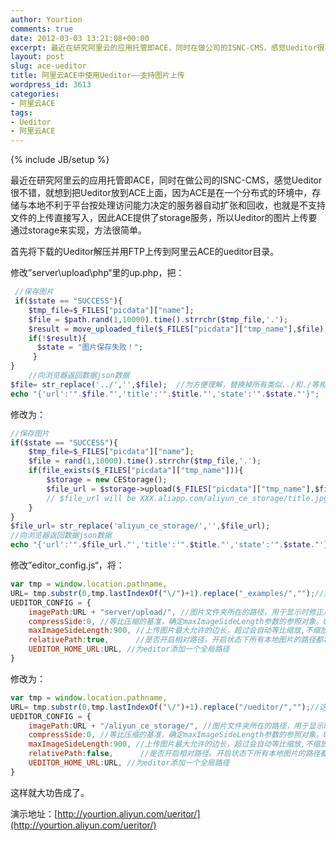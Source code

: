```yaml
---
author: Yourtion
comments: true
date: 2012-03-03 13:21:08+00:00
excerpt: 最近在研究阿里云的应用托管即ACE，同时在做公司的ISNC-CMS，感觉Ueditor很不错，就想到把Ueditor放到ACE上面，因为ACE是在一个分布式的环境中，存储与本地不利于平台按处理访问能力决定的服务器自动扩张和回收，也就是不支持文件的上传直接写入，因此ACE提供了storage服务，所以Ueditor的图片上传要通过storage来实现
layout: post
slug: ace-ueditor
title: 阿里云ACE中使用Ueditor——支持图片上传
wordpress_id: 3613
categories:
- 阿里云ACE
tags:
- Ueditor
- 阿里云ACE
---
```

{% include JB/setup %}

最近在研究阿里云的应用托管即ACE，同时在做公司的ISNC-CMS，感觉Ueditor很不错，就想到把Ueditor放到ACE上面，因为ACE是在一个分布式的环境中，存储与本地不利于平台按处理访问能力决定的服务器自动扩张和回收，也就是不支持文件的上传直接写入，因此ACE提供了storage服务，所以Ueditor的图片上传要通过storage来实现，方法很简单。

首先将下载的Ueditor解压并用FTP上传到阿里云ACE的ueditor目录。

修改”server\upload\php“里的up.php，把：

```php
 //保存图片
 if($state == "SUCCESS"){
    $tmp_file=$_FILES["picdata"]["name"];
    $file = $path.rand(1,10000).time().strrchr($tmp_file,'.');
    $result = move_uploaded_file($_FILES["picdata"]["tmp_name"],$file);
    if(!$result){
      $state = "图片保存失败！";
     }
}
    //向浏览器返回数据json数据
$file= str_replace('../','',$file);  //为方便理解，替换掉所有类似../和./等相对路径标识
echo "{'url':'".$file."','title':'".$title."','state':'".$state."'}";
```

修改为：

```php
//保存图片
if($state == "SUCCESS"){
	$tmp_file=$_FILES["picdata"]["name"];
	$file = rand(1,10000).time().strrchr($tmp_file,'.');
	if(file_exists($_FILES["picdata"]["tmp_name"])){ 
		$storage = new CEStorage(); 
		$file_url = $storage->upload($_FILES["picdata"]["tmp_name"],$file);;
	  	// $file_url will be XXX.aliapp.com/aliyun_ce_storage/title.jpg
	}
}
$file_url= str_replace('aliyun_ce_storage/','',$file_url);
//向浏览器返回数据json数据
echo "{'url':'".$file_url."','title':'".$title."','state':'".$state."'}";
```

修改”editor_config.js“，将：

```javascript
var tmp = window.location.pathname,
URL= tmp.substr(0,tmp.lastIndexOf("\/")+1).replace("_examples/","");//这里你可以配置成ueditor目录在您网站的相对路径或者绝对路径（指以http开头的绝对路径）
UEDITOR_CONFIG = {
	imagePath:URL + "server/upload/", //图片文件夹所在的路径，用于显示时修正后台返回的图片url！具体图片保存路径需要在后台设置。！important
	compressSide:0, //等比压缩的基准，确定maxImageSideLength参数的参照对象。0为按照最长边，1为按照宽度，2为按照高度
	maxImageSideLength:900, //上传图片最大允许的边长，超过会自动等比缩放,不缩放就设置一个比较大的值
	relativePath:true,      //是否开启相对路径。开启状态下所有本地图片的路径都将以相对路径形式进行保存.强烈建议开启！
	UEDITOR_HOME_URL:URL, //为editor添加一个全局路径
}
```

修改为：

```javascript
var tmp = window.location.pathname,
URL= tmp.substr(0,tmp.lastIndexOf("\/")+1).replace("/ueditor/","");//这里你可以配置成ueditor目录在您网站的相对路径或者绝对路径（指以http开头的绝对路径）
UEDITOR_CONFIG = {
	imagePath:URL + "/aliyun_ce_storage/", //图片文件夹所在的路径，用于显示时修正后台返回的图片url！具体图片保存路径需要在后台设置。！important
	compressSide:0, //等比压缩的基准，确定maxImageSideLength参数的参照对象。0为按照最长边，1为按照宽度，2为按照高度
	maxImageSideLength:900, //上传图片最大允许的边长，超过会自动等比缩放,不缩放就设置一个比较大的值
	relativePath:false,      //是否开启相对路径。开启状态下所有本地图片的路径都将以相对路径形式进行保存.强烈建议开启！
	UEDITOR_HOME_URL:URL, //为editor添加一个全局路径
}
```

这样就大功告成了。

演示地址：[http://yourtion.aliyun.com/ueritor/](http://yourtion.aliyun.com/ueritor/)
